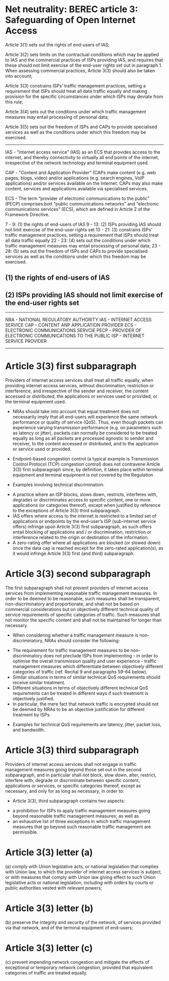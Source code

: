 # Net neutrality: BEREC article 3: Safeguarding of Open Internet Access

Article 3(1) sets out the rights of end-users of IAS;

Article 3(2) sets limits on the contractual conditions which may be applied to IAS
and the commercial practices of ISPs providing IAS, and requires that these should
not limit exercise of the end-user rights set out in paragraph 1. When assessing
commercial practices, Article 3(3) should also be taken into account;

Article 3(3) constrains ISPs’ traffic management practices, setting a requirement
that ISPs should treat all data traffic equally and making provision for the specific circumstances under which ISPs may deviate from this rule;

Article 3(4) sets out the conditions under which traffic management measures may
entail processing of personal data;

Article 3(5) sets out the freedom of ISPs and CAPs to provide specialised services
as well as the conditions under which this freedom may be exercised.

--------------------------
IAS - “internet access service” (IAS) as an ECS that provides access to the internet, and thereby connectivity to virtually all end points of the internet, irrespective of the network technology and terminal equipment used.

CAP - "Content and Application Provider" (CAPs make content (e.g. web pages, blogs, video) and/or applications (e.g. search engines, VoIP applications) and/or services available on the Internet. CAPs may also make content, services and applications available via specialised services.

ECS - The term “provider of electronic communications to the public” (PECP) comprises bott “public communications networks” and “electronic communications services” (ECS), which are defined in Article 2 of the Framework Directive.



7  - 9:  (1) the rights of end-users of IAS
9  - 13: (2) ISPs providing IAS should not limit exercise of the end-user rights set
13 - 21: (3) constrains ISPs’ traffic management practices, setting a requirement that ISPs should treat all data traffic equally
22 - 23: (4) sets out the conditions under which traffic management measures may entail processing of personal data;
23 - 28: (5) sets out the freedom of ISPs and CAPs to provide specialised services as well as the conditions under which this freedom may be exercised.

## (1) the rights of end-users of IAS
## (2) ISPs providing IAS should not limit exercise of the end-user rights set

----------------------------

NRA  - NATIONAL REGULATORY AUTHORITY
IAS  - INTERNET ACCESS SERVICE
CAP  - CONTENT ANP APPLICATION PROVIDER
ECS  - ELECTRONIC COMMUNICATIONS SERVCIE
PECP - PROVIDER OF ELECTRONIC COMMUNICATIONS TO THE PUBLIC
ISP  - INTERNET SERVICE PROVIDER

----------------------------

# Article 3(3) first subparagraph
Providers of internet access services shall treat all traffic equally, when providing internet access services, without discrimination, restriction or interference, and irrespective of the sender and receiver, the content accessed or distributed, the applications or services used or provided, or the terminal
equipment used.

* NRAs should take into account that equal treatment does not necessarily imply that all end-users will experience the same network performance or quality of service (QoS). Thus, even though packets can experience varying transmission performance (e.g. on parameters such as latency or jitter), packets can normally be considered to be treated equally as long as all packets are processed agnostic to sender and receiver, to the content accessed or distributed, and to the application or service used or provided.

* Endpoint-based congestion control (a typical example is Transmission Control Protocol (TCP) congestion control) does not contravene Article 3(3) first subparagraph since, by definition, it takes place within terminal equipment and terminal equipment is not covered by the Regulation

* Examples involving technical discrimination:

- A practice where an ISP blocks, slows down, restricts, interferes with, degrades or discriminates access to specific content, one or more applications (or categories thereof), except when justified by reference to the exceptions of Article 3(3) third subparagraph.
- IAS offers where access to the internet is restricted to a limited set of applications or endpoints by the end-user’s ISP (sub-internet service offers) infringe upon Article 3(3) first subparagraph, as such offers entail blocking of applications and / or discrimination, restriction or interference related to the origin or destination of the information.
- A zero-rating offer where all applications are blocked (or slowed down) once the
data cap is reached except for the zero-rated application(s), as it would infringe
Article 3(3) first (and third) subparagraph.

# Article 3(3) second subparagraph
The first subparagraph shall not prevent providers of internet access services from implementing reasonable traffic management measures. In order to be deemed to be reasonable, such measures shall be transparent, non-discriminatory and proportionate, and shall not be based on commercial considerations but on objectively different technical quality of service requirements of specific
categories of traffic. Such measures shall not monitor the specific content and shall not be maintained for longer than necessary.

* When considering whether a traffic management measure is non-discriminatory, NRAs should consider the following:
- The requirement for traffic management measures to be non-discriminatory does
not preclude ISPs from implementing - in order to optimise the overall transmission quality and user experience - traffic management measures which differentiate between objectively different categories of traffic (ref. Recital 9 and paragraphs 59-64 below).
- Similar situations in terms of similar technical QoS requirements should receive
similar treatment.
- Different situations in terms of objectively different technical QoS requirements can be treated in different ways if such treatment is objectively justified.
- In particular, the mere fact that network traffic is encrypted should not be deemed by NRAs to be an objective justification for different treatment by ISPs.

* Examples for technical QoS requirements are latency, jitter, packet loss, and bandwidth.

# Article 3(3) third subparagraph
Providers of internet access services shall not engage in traffic management measures going beyond those set out in the second subparagraph, and in particular shall not block, slow down, alter, restrict, interfere with, degrade or discriminate between specific content, applications or services, or specific
categories thereof, except as necessary, and only for as long as necessary, in order to:

* Article 3(3), third subparagraph contains two aspects:
- a prohibition for ISPs to apply traffic management measures going beyond
reasonable traffic management measures; as well as
- an exhaustive list of three exceptions in which traffic management measures that
go beyond such reasonable traffic management are permissible.

# Article 3(3) letter (a)
(a) comply with Union legislative acts, or national legislation that complies with Union law, to which the provider of internet access services is subject, or with measures that comply with Union law giving effect to such Union legislative acts or national legislation, including with orders by courts or public
authorities vested with relevant powers;

# Article 3(3) letter (b)
(b) preserve the integrity and security of the network, of services provided via that network, and of the terminal equipment of end-users;

# Article 3(3) letter (c)
(c) prevent impending network congestion and mitigate the effects of exceptional or temporary network congestion, provided that equivalent categories of traffic are treated equally.